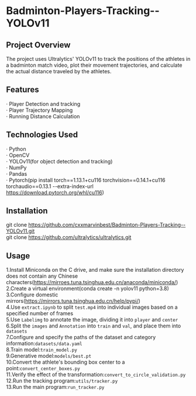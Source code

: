 # Badminton-Players-Tracking--YOLOv11
## Project Overview
The project uses Ultralytics' YOLOv11 to track the positions of the athletes in a badminton match video, plot their movement trajectories, and calculate the actual distance traveled by the athletes.
## Features
· Player Detection and tracking  
· Player Trajectory Mapping  
· Running Distance Calculation  
## Technologies Used
· Python  
· OpenCV  
· YOLOv11(for object detection and tracking)  
· NumPy  
· Pandas  
· Pytorch(pip install torch==1.13.1+cu116 torchvision==0.14.1+cu116 torchaudio==0.13.1 --extra-index-url https://download.pytorch.org/whl/cu116)
## Installation
git clone https://github.com/cxxmarvinbest/Badminton-Players-Tracking--YOLOv11.git  
git clone https://github.com/ultralytics/ultralytics.git
## Usage
1.Install Miniconda on the C drive, and make sure the installation directory does not contain any Chinese characters(https://mirroes.tuna.tsinghua.edu.cn/anaconda/miniconda/)  
2.Create a virtual environment(conda create -n yolov11 python=3.8)  
3.Configure domestic mirrors(https://mirrors.tuna.tsinghua.edu.cn/help/pypi/)  
4.Use `extract.ipynb` to split `test.mp4` into individual images based on a specified number of frames  
5.Use `Labelimg` to annotate the image, dividing it into `player` and `center`  
6.Split the `images` and `Annotation` into `train` and `val`, and place them into `datasets`  
7.Configure and specify the paths of the dataset and category information:`datasets/data.yaml`  
8.Train model:`train_model.py`  
9.Generative model:`models/best.pt`  
10.Convert the athlete's bounding box center to a point:`convert_center_boxes.py`  
11.Verify the effect of the transformation:`convert_to_circle_validation.py`  
12.Run the tracking program:`utils/tracker.py`  
13.Run the main program:`run_tracker.py`
